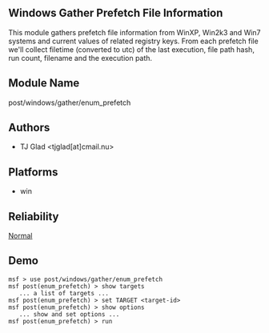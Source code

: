 ## Windows Gather Prefetch File Information

This module gathers prefetch file information from WinXP, 
Win2k3 and Win7 systems and current values of related 
registry keys. From each prefetch file we'll collect 
filetime (converted to utc) of the last execution, file path 
hash, run count, filename and the execution path.


## Module Name
post/windows/gather/enum_prefetch

## Authors
* TJ Glad <tjglad[at]cmail.nu>





## Platforms
* win

## Reliability
[Normal](https://github.com/rapid7/metasploit-framework/wiki/Exploit-Ranking)

## Demo

```
msf > use post/windows/gather/enum_prefetch
msf post(enum_prefetch) > show targets
   ... a list of targets ...
msf post(enum_prefetch) > set TARGET <target-id>
msf post(enum_prefetch) > show options
   ... show and set options ...
msf post(enum_prefetch) > run
```
    
    